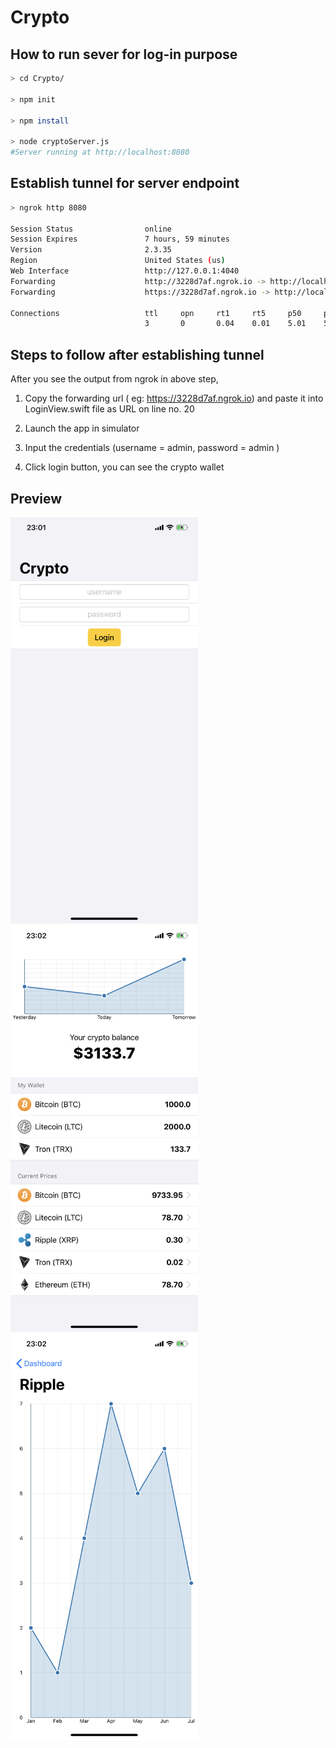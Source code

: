 # Crypto

## How to run sever for log-in purpose

```bash
> cd Crypto/

> npm init

> npm install

> node cryptoServer.js 
#Server running at http://localhost:8080
```

## Establish tunnel for server endpoint
``` bash
> ngrok http 8080

Session Status                online
Session Expires               7 hours, 59 minutes
Version                       2.3.35
Region                        United States (us)
Web Interface                 http://127.0.0.1:4040
Forwarding                    http://3228d7af.ngrok.io -> http://localhost:8080
Forwarding                    https://3228d7af.ngrok.io -> http://localhost:8080

Connections                   ttl     opn     rt1     rt5     p50     p90
                              3       0       0.04    0.01    5.01    5.01
```

## Steps to follow after establishing tunnel
After you see the output from ngrok in above step, 

1. Copy the forwarding url ( eg: https://3228d7af.ngrok.io) and 
  paste it into LoginView.swift file as URL on line no. 20

2. Launch the app in simulator

3. Input the credentials 
 (username = admin, password = admin )

4. Click login button, you can see the crypto wallet


## Preview

<img src="./Screen_Shot_1.png" width="300" height="650">

<img src="./Screen_Shot_2.png" width="300" height="650">

<img src="./Screen_Shot_3.png" width="300" height="650">